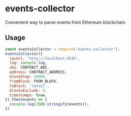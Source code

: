 # events-collector

Convenient way to parse events from Ethereum blockchain.

## Usage

```js
const eventsCollector = require('events-collector');
eventsCollector({
  rpcUrl: 'http://localhost:8545',
  log: console.log,
  abi: CONTRACT_ABI,
  address: CONTRACT_ADDRESS,
  blockStep: 10000,
  fromBlock: FROM_BLOCK,
  toBlock: 'latest',
  blocksExclude: 0,
  timestamps: true,
}).then(events => {
  console.log(JSON.stringify(events));
})
```
